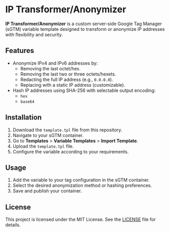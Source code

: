 # IP Transformer/Anonymizer

**IP Transformer/Anonymizer** is a custom server-side Google Tag Manager (sGTM) variable template designed to transform or anonymize IP addresses with flexibility and security.

## Features

- Anonymize IPv4 and IPv6 addresses by:
  - Removing the last octet/hex.
  - Removing the last two or three octets/hexets.
  - Redacting the full IP address (e.g., `0.0.0.0`).
  - Replacing with a static IP address (customizable).
- Hash IP addresses using SHA-256 with selectable output encoding:
  - `hex`
  - `base64`

## Installation

1. Download the `template.tpl` file from this repository.
2. Navigate to your sGTM container.
3. Go to **Templates** > **Variable Templates** > **Import Template**.
4. Upload the `template.tpl` file.
5. Configure the variable according to your requirements.

## Usage

1. Add the variable to your tag configuration in the sGTM container.
2. Select the desired anonymization method or hashing preferences.
3. Save and publish your container.

## License

This project is licensed under the MIT License. See the [LICENSE](LICENSER) file for details.
